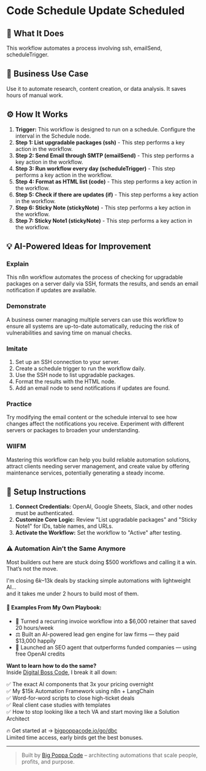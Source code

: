 # Code Schedule Update Scheduled

## 🚀 What It Does
This workflow automates a process involving ssh, emailSend, scheduleTrigger.

## 💼 Business Use Case
Use it to automate research, content creation, or data analysis. It saves hours of manual work.

## ⚙️ How It Works
1.  **Trigger:** This workflow is designed to run on a schedule. Configure the interval in the Schedule node.
2. **Step 1: List upgradable packages (ssh)** - This step performs a key action in the workflow.
3. **Step 2: Send Email through SMTP (emailSend)** - This step performs a key action in the workflow.
4. **Step 3: Run workflow every day (scheduleTrigger)** - This step performs a key action in the workflow.
5. **Step 4: Format as HTML list (code)** - This step performs a key action in the workflow.
6. **Step 5: Check if there are updates (if)** - This step performs a key action in the workflow.
7. **Step 6: Sticky Note (stickyNote)** - This step performs a key action in the workflow.
8. **Step 7: Sticky Note1 (stickyNote)** - This step performs a key action in the workflow.

## 💡 AI-Powered Ideas for Improvement
### Explain
This n8n workflow automates the process of checking for upgradable packages on a server daily via SSH, formats the results, and sends an email notification if updates are available.

### Demonstrate
A business owner managing multiple servers can use this workflow to ensure all systems are up-to-date automatically, reducing the risk of vulnerabilities and saving time on manual checks.

### Imitate
1. Set up an SSH connection to your server.
2. Create a schedule trigger to run the workflow daily.
3. Use the SSH node to list upgradable packages.
4. Format the results with the HTML node.
5. Add an email node to send notifications if updates are found.

### Practice
Try modifying the email content or the schedule interval to see how changes affect the notifications you receive. Experiment with different servers or packages to broaden your understanding.

### WIIFM
Mastering this workflow can help you build reliable automation solutions, attract clients needing server management, and create value by offering maintenance services, potentially generating a steady income.

## 🔧 Setup Instructions
1. **Connect Credentials:** OpenAI, Google Sheets, Slack, and other nodes must be authenticated.
2. **Customize Core Logic:** Review "List upgradable packages" and "Sticky Note1" for IDs, table names, and URLs.
3. **Activate the Workflow:** Set the workflow to "Active" after testing.

### ⚠️ Automation Ain’t the Same Anymore

Most builders out here are stuck doing $500 workflows and calling it a win.  
That’s not the move.  

I'm closing $6k–$13k deals by stacking simple automations with lightweight AI...  
and it takes me under 2 hours to build most of them.

#### 🧠 Examples From My Own Playbook:
- 🔁 Turned a recurring invoice workflow into a $6,000 retainer that saved 20 hours/week  
- ⚖️ Built an AI-powered lead gen engine for law firms — they paid $13,000 happily  
- 🚀 Launched an SEO agent that outperforms funded companies — using free OpenAI credits  

**Want to learn how to do the same?**  
Inside [Digital Boss Code](https://bigpoppacode.io/go/dbc), I break it all down:

✅ The exact AI components that 3x your pricing overnight  
✅ My $15k Automation Framework using n8n + LangChain  
✅ Word-for-word scripts to close high-ticket deals  
✅ Real client case studies with templates  
✅ How to stop looking like a tech VA and start moving like a Solution Architect  

🔥 Get started at → [bigpoppacode.io/go/dbc](https://bigpoppacode.io/go/dbc)  
Limited time access, early birds get the best bonuses.

---
> Built by [Big Poppa Code](https://bigpoppacode.io) – architecting automations that scale people, profits, and purpose.
